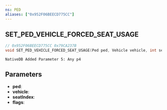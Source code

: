 ```yaml
---
ns: PED
aliases: ["0x952F06BEECD775CC"]
---
```

## SET_PED_VEHICLE_FORCED_SEAT_USAGE

```c
// 0x952F06BEECD775CC 0x79CA237B
void SET_PED_VEHICLE_FORCED_SEAT_USAGE(Ped ped, Vehicle vehicle, int seatIndex, int flags);
```

```
NativeDB Added Parameter 5: Any p4
```

## Parameters
* **ped**: 
* **vehicle**: 
* **seatIndex**: 
* **flags**: 

